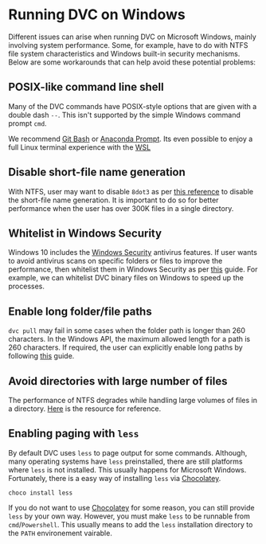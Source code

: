 # Running DVC on Windows

Different issues can arise when running DVC on Microsoft Windows, mainly
involving system performance. Some, for example, have to do with NTFS file
system characteristics and Windows built-in security mechanisms. Below are some
workarounds that can help avoid these potential problems:

## POSIX-like command line shell

Many of the DVC commands have POSIX-style options that are given with a double
dash `--`. This isn't supported by the simple Windows command prompt `cmd`.

We recommend [Git Bash](https://gitforwindows.org/#bash) or
[Anaconda Prompt](https://docs.anaconda.com/anaconda/user-guide/getting-started/#open-prompt-win).
Its even possible to enjoy a full Linux terminal experience with the
[WSL](https://blogs.windows.com/windowsdeveloper/2016/03/30/run-bash-on-ubuntu-on-windows/)

## Disable short-file name generation

With NTFS, user may want to disable `8dot3` as per
[this reference](<https://docs.microsoft.com/en-us/previous-versions/windows/it-pro/windows-server-2003/cc778996(v=ws.10)>)
to disable the short-file name generation. It is important to do so for better
performance when the user has over 300K files in a single directory.

## Whitelist in Windows Security

Windows 10 includes the
[Windows Security](https://support.microsoft.com/en-us/help/4013263/windows-10-stay-protected-with-windows-security)
antivirus features. If user wants to avoid antivirus scans on specific folders
or files to improve the performance, then whitelist them in Windows Security as
per
[this](https://support.microsoft.com/en-in/help/4028485/windows-10-add-an-exclusion-to-windows-security)
guide. For example, we can whitelist DVC binary files on Windows to speed up the
processes.

## Enable long folder/file paths

`dvc pull` may fail in some cases when the folder path is longer than 260
characters. In the Windows API, the maximum allowed length for a path is 260
characters. If required, the user can explicitly enable long paths by following
[this](https://blogs.msdn.microsoft.com/jeremykuhne/2016/07/30/net-4-6-2-and-long-paths-on-windows-10/)
guide.

## Avoid directories with large number of files

The performance of NTFS degrades while handling large volumes of files in a
directory.
[Here](https://stackoverflow.com/questions/197162/ntfs-performance-and-large-volumes-of-files-and-directories)
is the resource for reference.

## Enabling paging with `less`

By default DVC uses `less` to page output for some commands. Although, many
operating systems have `less` preinstalled, there are still platforms where
`less` is not installed. This usually happens for Microsoft Windows.
Fortunately, there is a easy way of installing `less` via
[Chocolatey](https://chocolatey.org/).

```dvc
choco install less
```

If you do not want to use [Chocolatey](https://chocolatey.org/) for some reason,
you can still provide `less` by your own way. However, you must make `less` to
be runnable from `cmd`/`Powershell`. This usually means to add the `less`
installation directory to the `PATH` environement vairable.
